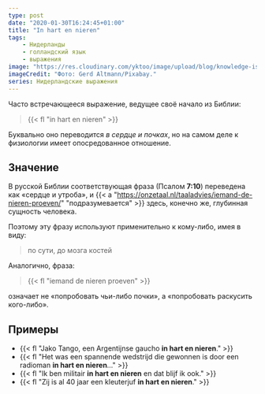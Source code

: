```yaml
---
type: post
date: "2020-01-30T16:24:45+01:00"
title: "In hart en nieren"
tags:
    - Нидерланды
    - голландский язык
    - выражения
image: "https://res.cloudinary.com/yktoo/image/upload/blog/knowledge-is-power.jpg"
imageCredit: "Фото: Gerd Altmann/Pixabay."
series: Нидерландские выражения
---
```


Часто встречающееся выражение, ведущее своё начало из Библии:

> {{< fl "in hart en nieren" >}}

Буквально оно переводится *в сердце и почках*, но на самом деле к физиологии имеет опосредованное отношение.

<!--more-->

## Значение

В русской Библии соответствующая фраза (Псалом **7:10**) переведена как «сердце и утроба», и {{< a "https://onzetaal.nl/taaladvies/iemand-de-nieren-proeven/" "подразумевается" >}} здесь, конечно же, глубинная сущность человека.

Поэтому эту фразу используют применительно к кому-либо, имея в виду:

> по сути, до мозга костей

Аналогично, фраза:

> {{< fl "iemand de nieren proeven" >}}

означает не «попробовать чьи-либо почки», а «попробовать раскусить кого-либо».

## Примеры

* {{< fl "Jako Tango, een Argentijnse gaucho **in hart en nieren**." >}}
* {{< fl "Het was een spannende wedstrijd die gewonnen is door een radioman **in hart en nieren**…" >}}
* {{< fl "Ik ben militair **in hart en nieren** en dat blijf ik ook." >}}
* {{< fl "Zij is al 40 jaar een kleuterjuf **in hart en nieren**." >}}